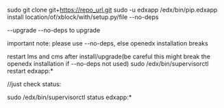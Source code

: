 sudo git clone git+https://repo_url.git
sudo -u edxapp /edx/bin/pip.edxapp install location/of/xblock/with/setup.py/file --no-deps


--upgrade --no-deps to upgrade


important note: please use --no-deps, else openedx installation breaks



restart lms and cms after install/upgrade(be careful this might break the openedx installation if --no-deps not used)
sudo /edx/bin/supervisorctl restart edxapp:*

//just check status:

sudo /edx/bin/supervisorctl status edxapp:*
